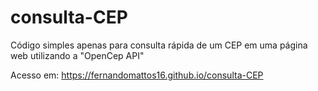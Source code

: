 # consulta-CEP
Código simples apenas para consulta rápida de um CEP em uma página web utilizando a "OpenCep API"

Acesso em: https://fernandomattos16.github.io/consulta-CEP
